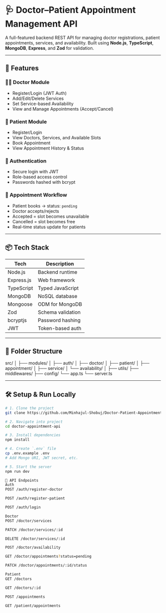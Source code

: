 # 🩺 Doctor–Patient Appointment Management API

A full-featured backend REST API for managing doctor registrations, patient appointments, services, and availability. Built using **Node.js**, **TypeScript**, **MongoDB**, **Express**, and **Zod** for validation.

---

## 🚀 Features

### 👨‍⚕️ Doctor Module

- Register/Login (JWT Auth)
- Add/Edit/Delete Services
- Set Service-based Availability
- View and Manage Appointments (Accept/Cancel)

### 👤 Patient Module

- Register/Login
- View Doctors, Services, and Available Slots
- Book Appointment
- View Appointment History & Status

### 🔐 Authentication

- Secure login with JWT
- Role-based access control
- Passwords hashed with bcrypt

### 🔁 Appointment Workflow

- Patient books → status: `pending`
- Doctor accepts/rejects
- Accepted = slot becomes unavailable
- Cancelled = slot becomes free
- Real-time status update for patients

---

## 📦 Tech Stack

| Tech       | Description       |
| ---------- | ----------------- |
| Node.js    | Backend runtime   |
| Express.js | Web framework     |
| TypeScript | Typed JavaScript  |
| MongoDB    | NoSQL database    |
| Mongoose   | ODM for MongoDB   |
| Zod        | Schema validation |
| bcryptjs   | Password hashing  |
| JWT        | Token-based auth  |

---

## 📁 Folder Structure

src/
│
├── modules/
│ ├── auth/
│ ├── doctor/
│ ├── patient/
│ ├── appointment/
│ ├── service/
│ └── availability/
│
├── utils/
├── middlewares/
├── config/
└── app.ts
└── server.ts

---

## 🛠 Setup & Run Locally

```bash
# 1. Clone the project
git clone https://github.com/Minhajul-Shobuj/Doctor-Patient-Appointment-Management-System-

# 2. Navigate into project
cd doctor-appointment-api

# 3. Install dependencies
npm install

# 4. Create `.env` file
cp .env.example .env
# Add Mongo URI, JWT secret, etc.

# 5. Start the server
npm run dev

📮 API Endpoints
Auth
POST /auth/register-doctor

POST /auth/register-patient

POST /auth/login

Doctor
POST /doctor/services

PATCH /doctor/services/:id

DELETE /doctor/services/:id

POST /doctor/availability

GET /doctor/appointments?status=pending

PATCH /doctor/appointments/:id/status

Patient
GET /doctors

GET /doctors/:id

POST /appointments

GET /patient/appointments
```
